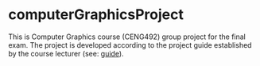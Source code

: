 # computerGraphicsProject
This is Computer Graphics course (CENG492) group project for the final exam.
The project is developed according to the project guide established by the course lecturer (see: [guide](https://github.com/Rahman2001/computerGraphicsProject/blob/main/project_proposal_guide.pdf)).
